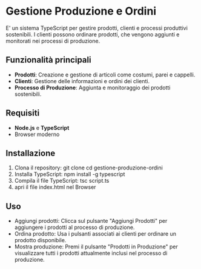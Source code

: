 # Gestione Produzione e Ordini

E' un sistema TypeScript per gestire prodotti, clienti e processi produttivi sostenibili. I clienti possono ordinare prodotti, che vengono aggiunti e monitorati nei processi di produzione.

## Funzionalità principali
- **Prodotti**: Creazione e gestione di articoli come costumi, parei e cappelli.
- **Clienti**: Gestione delle informazioni e ordini dei clienti.
- **Processo di Produzione**: Aggiunta e monitoraggio dei prodotti sostenibili.

## Requisiti
- **Node.js** e **TypeScript**
- Browser moderno

## Installazione
1. Clona il repository:
   git clone <url-repository>
   cd gestione-produzione-ordini
2. Installa TypeScript:
   npm install -g typescript
3. Compila il file TypeScript:
   tsc script.ts
4. apri il file index.html nel Browser


## Uso

- Aggiungi prodotti: Clicca sul pulsante "Aggiungi Prodotti" per aggiungere i prodotti al processo di produzione.
- Ordina prodotto: Usa i pulsanti associati ai clienti per ordinare un prodotto disponibile.
- Mostra produzione: Premi il pulsante "Prodotti in Produzione" per visualizzare tutti i prodotti attualmente inclusi nel processo di produzione.
